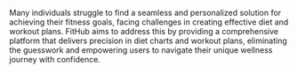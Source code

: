 Many individuals struggle to find a seamless and personalized solution for achieving their fitness goals, facing challenges in creating effective diet and workout plans. FitHub aims to address this by providing a comprehensive platform that delivers precision in diet charts and workout plans, eliminating the guesswork and empowering users to navigate their unique wellness journey with confidence.
